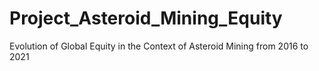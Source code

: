 # Project_Asteroid_Mining_Equity
Evolution of Global Equity in the Context of Asteroid Mining from 2016 to 2021
